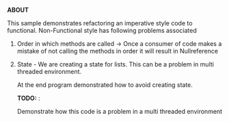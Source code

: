 **ABOUT**

This sample demonstrates refactoring an imperative style code to functional.  Non-Functional style has following problems associated

1. Order in which methods are called ->  Once a consumer of code makes a mistake of not calling the methods in order it will result in Nullreference

2. State -  We are creating a state for lists.  This can be a problem in multi threaded environment.  

   At the end program demonstrated how to avoid creating state.

   **TODO:** :

   Demonstrate how this code is a problem in a multi threaded environment